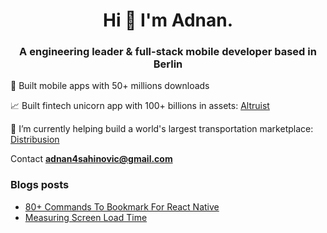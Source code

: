 <h1 align="center">Hi 👋 I'm 
Adnan.</h1>
<h3 align="center">A engineering leader & full-stack mobile developer based in Berlin</h3>

📱 Built mobile apps with 50+ millions downloads

📈 Built fintech unicorn app with 100+ billions in assets: <a href="https://altruist.com/" target="blank">Altruist</a>

🔭 I’m currently helping build a world's largest transportation marketplace: <a href="https://www.distribusion.com/" target="blank">Distribusion</a>

Contact **adnan4sahinovic@gmail.com**

### Blogs posts

- [80+ Commands To Bookmark For React Native](https://i-ads.medium.com/80-commands-to-bookmark-for-react-native-687d285bbf72)
- [Measuring Screen Load Time](https://i-ads.medium.com/performance-measuring-screen-load-time-0c3322b2a2a4)
